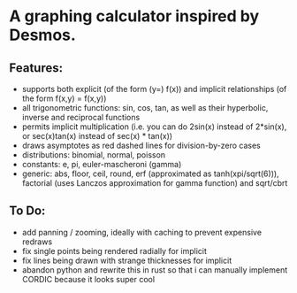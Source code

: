 # A graphing calculator inspired by Desmos.

## Features:
- supports both explicit (of the form (y=) f(x)) and implicit relationships (of the form f(x,y) = f(x,y))
- all trigonometric functions: sin, cos, tan, as well as their hyperbolic, inverse and reciprocal functions
- permits implicit multiplication (i.e. you can do 2sin(x) instead of 2*sin(x), or sec(x)tan(x) instead of sec(x) * tan(x))
- draws asymptotes as red dashed lines for division-by-zero cases
- distributions: binomial, normal, poisson
- constants: e, pi, euler-mascheroni (gamma)
- generic: abs, floor, ceil, round, erf (approximated as tanh(xpi/sqrt(6))), factorial (uses Lanczos approximation for gamma function) and sqrt/cbrt

## To Do:
- add panning / zooming, ideally with caching to prevent expensive redraws
- fix single points being rendered radially for implicit
- fix lines being drawn with strange thicknesses for implicit
- abandon python and rewrite this in rust so that i can manually implement CORDIC because it looks super cool
